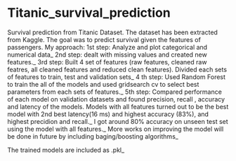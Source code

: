 # Titanic_survival_prediction
Survival prediction from Titanic Dataset. The dataset has been extracted from Kaggle. The goal was to predict survival given the features of passengers.
My approach: 
1st step: Analyze and plot categorical and numerical data_
2nd step: dealt with missing values and created new features._
3rd step: Built 4 set of features (raw features, cleaned raw featres, all cleaned features and reduced clean features). Divided each sets of features to train, test and validation sets_
4 th step: Used Random Forest to train the all of the models and used gridsearch cv to select best parameters from each sets of features._
5th step: Compared performance of each model on validation datasets and found precision, recall , accuracy and latency of the models. Models with all features turned out to be the best model with 2nd best latency(16 ms) and highest accuracy (83%), and highest precidion and recall._
I got around 80% accuracy on unseen test set using the model with all features._
More works on improving the model will be done in future by including baging/boosting algorithms_

The trained models are included as .pkl_
